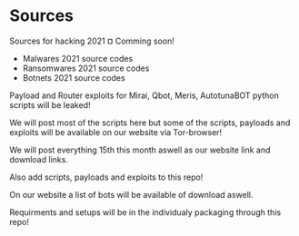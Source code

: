 # Sources
Sources for hacking 2021 ¤ Comming soon!

- Malwares 2021 source codes
- Ransomwares 2021 source codes
- Botnets 2021 source codes

Payload and Router exploits for Mirai, Qbot, Meris, AutotunaBOT python scripts will be leaked!

We will post most of the scripts here but some of the scripts, payloads and exploits will be available on our website via Tor-browser!

We will post everything 15th this month aswell as our website link and download links.

Also add scripts, payloads and exploits to this repo!

On our website a list of bots will be available of download aswell.

Requirments and setups will be in the individualy packaging through this repo!
